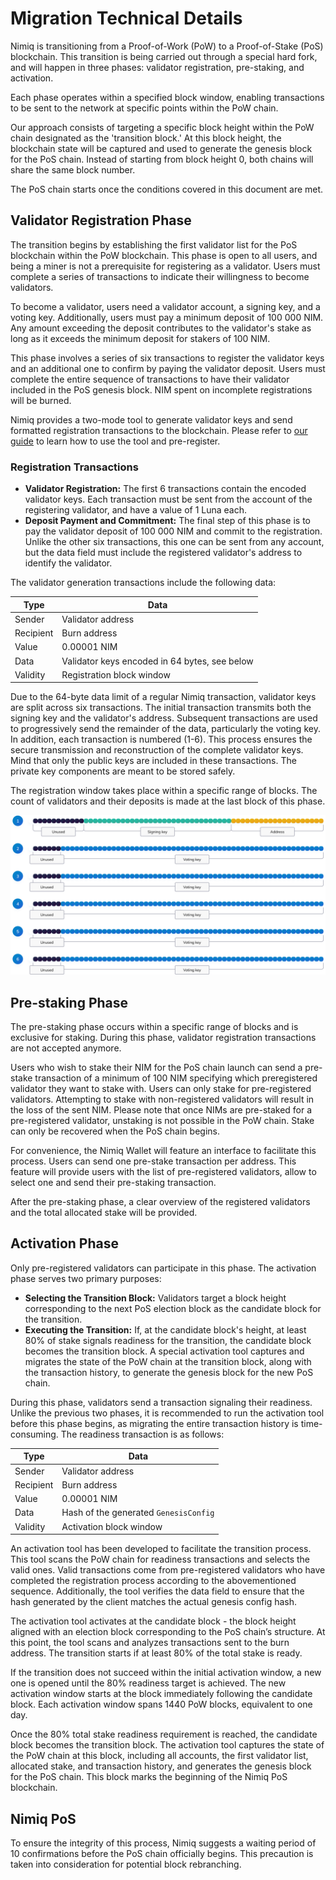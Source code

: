 # Migration Technical Details

Nimiq is transitioning from a Proof-of-Work (PoW) to a Proof-of-Stake (PoS) blockchain. This transition is being carried out through a special hard fork, and will happen in three phases: validator registration, pre-staking, and activation.

Each phase operates within a specified block window, enabling transactions to be sent to the network at specific points within the PoW chain.

Our approach consists of targeting a specific block height within the PoW chain designated as the 'transition block.' At this block height, the blockchain state will be captured and used to generate the genesis block for the PoS chain. Instead of starting from block height 0, both chains will share the same block number.

The PoS chain starts once the conditions covered in this document are met.

## Validator Registration Phase

The transition begins by establishing the first validator list for the PoS blockchain within the PoW blockchain. This phase is open to all users, and being a miner is not a prerequisite for registering as a validator. Users must complete a series of transactions to indicate their willingness to become validators.

To become a validator, users need a validator account, a signing key, and a voting key. Additionally, users must pay a minimum deposit of 100 000 NIM. Any amount exceeding the deposit contributes to the validator's stake as long as it exceeds the minimum deposit for stakers of 100 NIM.

This phase involves a series of six transactions to register the validator keys and an additional one to confirm by paying the validator deposit. Users must complete the entire sequence of transactions to have their validator included in the PoS genesis block. NIM spent on incomplete registrations will be burned.

Nimiq provides a two-mode tool to generate validator keys and send formatted registration transactions to the blockchain. Please refer to [our guide](migration-validators) to learn how to use the tool and pre-register.

### Registration Transactions

- **Validator Registration:** The first 6 transactions contain the encoded validator keys. Each transaction must be sent from the account of the registering validator, and have a value of 1 Luna each.
- **Deposit Payment and Commitment:** The final step of this phase is to pay the validator deposit of 100 000 NIM and commit to the registration. Unlike the other six transactions, this one can be sent from any account, but the data field must include the registered validator's address to identify the validator.

The validator generation transactions include the following data:

| Type      | Data                                          |
| ----------| --------------------------------------------- |
| Sender    | Validator address                             |
| Recipient | Burn address                                  |
| Value     | 0.00001 NIM                                   |
| Data      | Validator keys encoded in 64 bytes, see below |
| Validity  | Registration block window                     |

Due to the 64-byte data limit of a regular Nimiq transaction, validator keys are split across six transactions. The initial transaction transmits both the signing key and the validator's address. Subsequent transactions are used to progressively send the remainder of the data, particularly the voting key. In addition, each transaction is numbered (1-6). This process ensures the secure transmission and reconstruction of the complete validator keys. Mind that only the public keys are included in these transactions. The private key components are meant to be stored safely.

The registration window takes place within a specific range of blocks. The count of validators and their deposits is made at the last block of this phase.

![Structure of validator registration transaction data](/assets/images/protocol/migration-txs.png)

## Pre-staking Phase

The pre-staking phase occurs within a specific range of blocks and is exclusive for staking. During this phase, validator registration transactions are not accepted anymore.

Users who wish to stake their NIM for the PoS chain launch can send a pre-stake transaction of a minimum of 100 NIM specifying which preregistered validator they want to stake with. Users can only stake for pre-registered validators. Attempting to stake with non-registered validators will result in the loss of the sent NIM. Please note that once NIMs are pre-staked for a pre-registered validator, unstaking is not possible in the PoW chain. Stake can only be recovered when the PoS chain begins.

For convenience, the Nimiq Wallet will feature an interface to facilitate this process. Users can send one pre-stake transaction per address. This feature will provide users with the list of pre-registered validators, allow to select one and send their pre-staking transaction.

After the pre-staking phase, a clear overview of the registered validators and the total allocated stake will be provided.

## Activation Phase

Only pre-registered validators can participate in this phase. The activation phase serves two primary purposes:

- **Selecting the Transition Block:** Validators target a block height corresponding to the next PoS election block as the candidate block for the transition.
- **Executing the Transition:** If, at the candidate block's height, at least 80% of stake signals readiness for the transition, the candidate block becomes the transition block. A special activation tool captures and migrates the state of the PoW chain at the transition block, along with the transaction history, to generate the genesis block for the new PoS chain.

During this phase, validators send a transaction signaling their readiness. Unlike the previous two phases, it is recommended to run the activation tool before this phase begins, as migrating the entire transaction history is time-consuming. The readiness transaction is as follows:

| Type      | Data                                  |
| --------- | ------------------------------------- |
| Sender    | Validator address                     |
| Recipient | Burn address                          |
| Value     | 0.00001 NIM                           |
| Data      | Hash of the generated `GenesisConfig` |
| Validity  | Activation block window               |

An activation tool has been developed to facilitate the transition process. This tool scans the PoW chain for readiness transactions and selects the valid ones. Valid transactions come from pre-registered validators who have completed the registration process according to the abovementioned sequence. Additionally, the tool verifies the data field to ensure that the hash generated by the client matches the actual genesis config hash.

The activation tool activates at the candidate block - the block height aligned with an election block corresponding to the PoS chain’s structure. At this point, the tool scans and analyzes transactions sent to the burn address. The transition starts if at least 80% of the total stake is ready.

If the transition does not succeed within the initial activation window, a new one is opened until the 80% readiness target is achieved. The new activation window starts at the block immediately following the candidate block. Each activation window spans 1440 PoW blocks, equivalent to one day.

Once the 80% total stake readiness requirement is reached, the candidate block becomes the transition block. The activation tool captures the state of the PoW chain at this block, including all accounts, the first validator list, allocated stake, and transaction history, and generates the genesis block for the PoS chain. This block marks the beginning of the Nimiq PoS blockchain.

## Nimiq PoS

To ensure the integrity of this process, Nimiq suggests a waiting period of 10 confirmations before the PoS chain officially begins. This precaution is taken into consideration for potential block rebranching.
